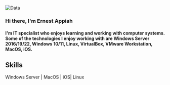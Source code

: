 ![Data](https://github.com/EA-IT2/EA-IT2/blob/main/IT%20Banner.png)

### Hi there, I'm Ernest Appiah

#### I'm IT specialist who enjoys learning and working with computer systems. Some of the technologies I enjoy working with are Windows Server 2016/19/22, Windows 10/11, Linux, VirtualBox, VMware Workstation, MacOS, iOS. 

## Skills 
Windows Server | MacOS | iOS| Linux 
